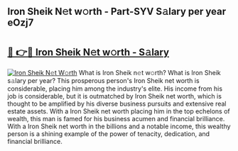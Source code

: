 ## Iron Sheik N𝚎t w𝚘rth - Part-SYV S𝚊lary per year eOzj7

# <h2><a href="http://gc3r4b.nevu.top/?p=Iron+Sheik">🔗 👉🔴 Iron Sheik N𝚎t w𝚘rth - S𝚊lary</a></h2>

[![Iron Sheik N𝚎t W𝚘rth](https://i.imgur.com/Oavwk0R.jpeg)](http://gc3r4b.nevu.top/?p=Iron+Sheik)
What is Iron Sheik n𝚎t w𝚘rth? What is Iron Sheik s𝚊lary per year?
This prosperous person's Iron Sheik net worth is considerable, placing him among the industry's elite. His income from his job is considerable, but it is outmatched by Iron Sheik net worth, which is thought to be amplified by his diverse business pursuits and extensive real estate assets. With a Iron Sheik net worth placing him in the top echelons of wealth, this man is famed for his business acumen and financial brilliance. With a Iron Sheik net worth in the billions and a notable income, this wealthy person is a shining example of the power of tenacity, dedication, and financial brilliance.

